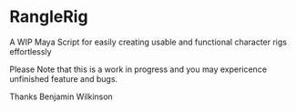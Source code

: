 # RangleRig
A WIP Maya Script for easily creating usable and functional character rigs effortlessly

Please Note that this is a work in progress and you may expericence unfinished feature and bugs.

Thanks
Benjamin Wilkinson
